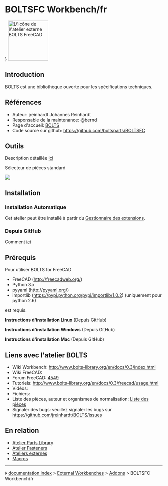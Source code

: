 # BOLTSFC Workbench/fr
} <img alt="L\'icône de l\'atelier externe BOLTS FreeCAD" src=images/BOLTSFC_workbench_icon.svg  style="width:128px;">

## Introduction




BOLTS est une bibliothèque ouverte pour les spécifications techniques.

## Références

-   Auteur: jreinhardt Johannes Reinhardt
-   Responsable de la maintenance: \@bernd
-   Page d\'accueil: [BOLTS](https://boltsparts.github.io)
-   Code source sur github: <https://github.com/boltsparts/BOLTSFC>

## Outils

Description détaillée [ici](http://www.bolts-library.org/en/docs/0.3/freecad/usage.html)

Sélecteur de pièces standard

![](images/BOLTS-selector.png )

## Installation

### Installation Automatique 

Cet atelier peut être installé à partir du [Gestionnaire des extensions](Std_AddonMgr/fr.md).

### Depuis GitHub 

Comment [ici](https://github.com/boltsparts/BOLTSFC#readme)

## Prérequis

Pour utiliser BOLTS for FreeCAD

-   FreeCAD (http://freecadweb.org/)
-   Python 3.x
-   pyyaml (http://pyyaml.org/)
-   importlib (https://pypi.python.org/pypi/importlib/1.0.2) (uniquement pour python 2.6)

est requis.

**Instructions d\'installation Linux** (Depuis GitHub)

**Instructions d\'installation Windows** (Depuis GitHub)

**Instructions d\'installation Mac** (Depuis GitHub)

## Liens avec l\'atelier BOLTS 

-   Wiki Workbench: <http://www.bolts-library.org/en/docs/0.3/index.html>
-   Wiki FreeCAD:
-   Forum FreeCAD: [4549](http://forum.freecadweb.org/viewtopic.php?f=8&t=4549)
-   Tutoriels: <http://www.bolts-library.org/en/docs/0.3/freecad/usage.html>
-   Vidéos:
-   Fichiers:
-   Liste des pièces, auteur et organismes de normalisation: [Liste des pièces](http://www.bolts-library.org/en/parts/index.html)
-   Signaler des bugs: veuillez signaler les bugs sur <https://github.com/jreinhardt/BOLTS/issues>

## En relation 

-   [Atelier Parts Library](Parts_Library_Workbench/fr.md)
-   [Atelier Fasteners](Fasteners_Workbench/fr.md)
-   [Ateliers externes](External_workbenches/fr.md)
-   [Macros](Macros_recipes/fr.md)



---
⏵ [documentation index](../README.md) > [External Workbenches](Category_External%20Workbenches.md) > [Addons](Category_Addons.md) > BOLTSFC Workbench/fr
